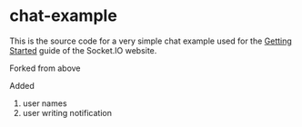 # chat-example

This is the source code for a very simple chat example used for
the [Getting Started](http://socket.io/get-started/chat/) guide
of the Socket.IO website.

Forked from above

Added
1. user names
2. user writing notification
